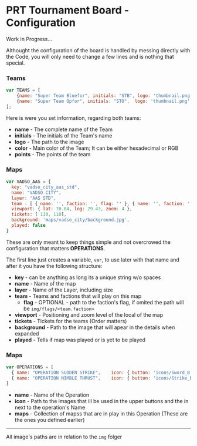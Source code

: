 # PRT Tournament Board - Configuration
Work in Progress...

Althought the configuration of the board is handled by messing directly with the Code, you will only need to change a few lines and is nothing that special.

### Teams
```Javascript
var TEAMS = [
    {name: "Super Team Bluefor", initials: "STB", logo: 'thumbnail.png', color: "#01ff41", points: '12' },
    {name: "Super Team Opfor", initials: "STO",  logo: 'thumbnail.png', color: "rgb(100, 24, 200)", points: '12' }
];
```
Here is were you set information, regarding both teams:
* **name** - The complete name of the Team
* **initials** - The initials of the Team's name
* **logo** - The path to the image
* **color** - Main color of the Team; It can be either hexadecimal or RGB
* **points** - The points of the team

### Maps

```Javascript
var VADSO_AAS = {
  key: "vadso_city_aas_std",
  name: "VADSO CITY",
  layer: "AAS STD",
  team : [ { name: '', faction: '', flag: '' }, { name: '', faction: '' } ],
  viewport: { lat: 70.04, lng: 29.43, zoom: 4 },
  tickets: [ 110, 110],
  background: 'maps/vadso_city/background.jpg',
  played: false
}
```

These are only meant to keep things simple and not overcrowed the configuration that matters **OPERATIONS**.

The first line just creates a variable, ```var```, to use later with that name and after it you have the following structure:
* **key** - can be anything as long its a unique string w/o spaces
* **name** - Name of the map
* **layer** - Name of the Layer, including size
* **team** - Teams and factions that will  play on this map
  * **flag** - OPTIONAL - path to the faction's flag, if omited the path will be ```img/flags/<team.faction>```
* **viewport** - Positioning and zoom level of the local of the map
* **tickets** - Tickets for the teams (Order matters)
* **background** - Path to the image that will apear in the details when expanded
* **played** - Tells if map was played or is yet to be played

### Maps
```Javascript
var OPERATIONS = [
  { name: "OPERATION SUDDEN STRIKE",    icon: { button: 'icons/Sword_B.svg',      thumbnail:  'icons/Sword.svg'},      maps: [ NUJIMAA_AAS, KHAMY_AAS   ] },
  { name: "OPERATION NIMBLE THRUST",    icon: { button: 'icons/Strike_B.svg',     thumbnail:  'icons/Strike.svg'},     maps: [ WANDA_AAS, DRAGON_AAS    ] }
]
```
* **name** -  Name of the Operation
* **icon** - Path to the images that ill be used in the upper buttons and the in next to the operation's Name
* **maps** - Collection of mapss that are in play in this Operation (These are the ones you defined earlier)


----
All image's paths are in relation to the ```img``` folger

